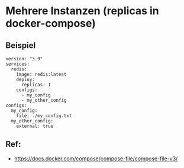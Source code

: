 # Mehrere Instanzen (replicas in docker-compose) 

## Beispiel 

```
version: "3.9"
services:
  redis:
    image: redis:latest
    deploy:
      replicas: 1
    configs:
      - my_config
      - my_other_config
configs:
  my_config:
    file: ./my_config.txt
  my_other_config:
    external: true
```
## Ref:

  * https://docs.docker.com/compose/compose-file/compose-file-v3/
